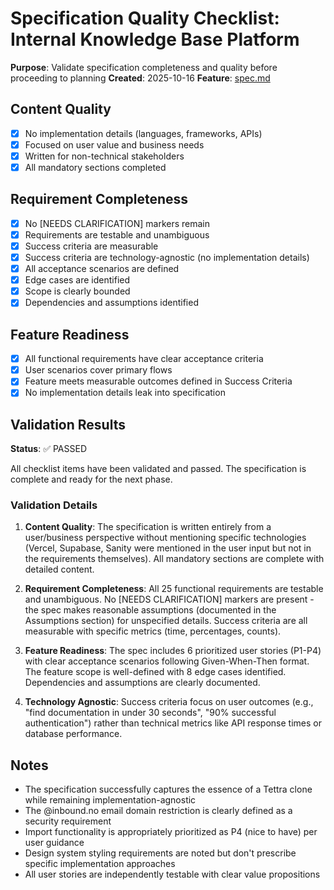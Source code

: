 # Specification Quality Checklist: Internal Knowledge Base Platform

**Purpose**: Validate specification completeness and quality before proceeding to planning
**Created**: 2025-10-16
**Feature**: [spec.md](../spec.md)

## Content Quality

- [x] No implementation details (languages, frameworks, APIs)
- [x] Focused on user value and business needs
- [x] Written for non-technical stakeholders
- [x] All mandatory sections completed

## Requirement Completeness

- [x] No [NEEDS CLARIFICATION] markers remain
- [x] Requirements are testable and unambiguous
- [x] Success criteria are measurable
- [x] Success criteria are technology-agnostic (no implementation details)
- [x] All acceptance scenarios are defined
- [x] Edge cases are identified
- [x] Scope is clearly bounded
- [x] Dependencies and assumptions identified

## Feature Readiness

- [x] All functional requirements have clear acceptance criteria
- [x] User scenarios cover primary flows
- [x] Feature meets measurable outcomes defined in Success Criteria
- [x] No implementation details leak into specification

## Validation Results

**Status**: ✅ PASSED

All checklist items have been validated and passed. The specification is complete and ready for the next phase.

### Validation Details

1. **Content Quality**: The specification is written entirely from a user/business perspective without mentioning specific technologies (Vercel, Supabase, Sanity were mentioned in the user input but not in the requirements themselves). All mandatory sections are complete with detailed content.

2. **Requirement Completeness**: All 25 functional requirements are testable and unambiguous. No [NEEDS CLARIFICATION] markers are present - the spec makes reasonable assumptions (documented in the Assumptions section) for unspecified details. Success criteria are all measurable with specific metrics (time, percentages, counts).

3. **Feature Readiness**: The spec includes 6 prioritized user stories (P1-P4) with clear acceptance scenarios following Given-When-Then format. The feature scope is well-defined with 8 edge cases identified. Dependencies and assumptions are clearly documented.

4. **Technology Agnostic**: Success criteria focus on user outcomes (e.g., "find documentation in under 30 seconds", "90% successful authentication") rather than technical metrics like API response times or database performance.

## Notes

- The specification successfully captures the essence of a Tettra clone while remaining implementation-agnostic
- The @inbound.no email domain restriction is clearly defined as a security requirement
- Import functionality is appropriately prioritized as P4 (nice to have) per user guidance
- Design system styling requirements are noted but don't prescribe specific implementation approaches
- All user stories are independently testable with clear value propositions
